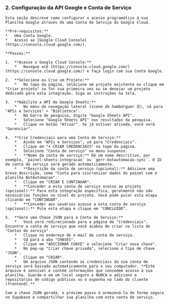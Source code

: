 ### 2. Configuração da API Google e Conta de Serviço

    Esta seção descreve como configurar o acesso programático à sua Planilha Google através de uma Conta de Serviço do Google Cloud.

    **Pré-requisitos:**
    *   Uma Conta Google.
    *   Acesso ao [Google Cloud Console](https://console.cloud.google.com/).

    **Passos:**

    1.  **Acesse o Google Cloud Console:**
        *   Navegue até [https://console.cloud.google.com/](https://console.cloud.google.com/) e faça login com sua Conta Google.

    2.  **Selecione ou Crie um Projeto:**
        *   No topo da página, selecione um projeto existente ou clique em "Criar projeto" se for sua primeira vez ou se desejar um projeto dedicado para esta integração. Siga as instruções na tela.

    3.  **Habilite a API do Google Sheets:**
        *   No menu de navegação lateral (ícone de hambúrguer ☰), vá para "APIs e Serviços" > "Biblioteca".
        *   Na barra de pesquisa, digite "Google Sheets API".
        *   Selecione "Google Sheets API" nos resultados da pesquisa.
        *   Clique no botão "Ativar". Se já estiver ativada, você verá "Gerenciar".

    4.  **Crie Credenciais para uma Conta de Serviço:**
        *   Ainda em "APIs e Serviços", vá para "Credenciais".
        *   Clique em "+ CRIAR CREDENCIAIS" no topo da página.
        *   Selecione "Conta de serviço" no menu suspenso.
        *   **Nome da conta de serviço:** Dê um nome descritivo, por exemplo, `painel-sheets-integracao` ou `gerr-botautomacao-sync`. O ID da conta de serviço será gerado automaticamente.
        *   **Descrição da conta de serviço (opcional):** Adicione uma breve descrição, como "Conta para sincronizar dados do painel com a planilha BotAutomacao".
        *   Clique em "CRIAR E CONTINUAR".
        *   **Conceder a esta conta de serviço acesso ao projeto (opcional):** Para esta integração específica, geralmente não são necessárias funções no nível do projeto. Você pode pular esta etapa clicando em "CONTINUAR".
        *   **Conceder aos usuários acesso a esta conta de serviço (opcional):** Pule esta etapa e clique em "CONCLUÍDO".

    5.  **Gere uma Chave JSON para a Conta de Serviço:**
        *   Você será redirecionado para a página de "Credenciais". Encontre a conta de serviço que você acabou de criar na lista de "Contas de serviço".
        *   Clique no endereço de e-mail da conta de serviço.
        *   Vá para a aba "CHAVES".
        *   Clique em "ADICIONAR CHAVE" e selecione "Criar nova chave".
        *   No pop-up "Criar chave privada", selecione o tipo de chave "JSON".
        *   Clique em "CRIAR".
        *   Um arquivo JSON contendo as credenciais da sua conta de serviço será baixado automaticamente para o seu computador. **Este arquivo é sensível e contém informações que concedem acesso à sua planilha. Guarde-o em um local seguro e NUNCA o adicione a repositórios de código públicos ou o exponha no lado do cliente (frontend).**

    Com a chave JSON gerada, o próximo passo é armazená-la de forma segura no Supabase e compartilhar sua planilha com esta conta de serviço.